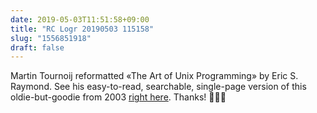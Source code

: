 ```yaml
---
date: 2019-05-03T11:51:58+09:00
title: "RC Logr 20190503 115158"
slug: "1556851918"
draft: false
---
```


Martin Tournoij reformatted «The Art of Unix Programming» by Eric S. Raymond. See his easy-to-read, searchable, single-page version of this oldie-but-goodie from 2003 [right here](https://arp242.net/the-art-of-unix-programming/). Thanks! 🙏🏻🎉 
